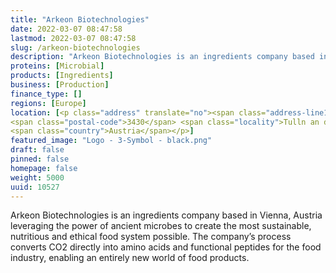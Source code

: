 ```yaml
---
title: "Arkeon Biotechnologies"
date: 2022-03-07 08:47:58
lastmod: 2022-03-07 08:47:58
slug: /arkeon-biotechnologies
description: "Arkeon Biotechnologies is an ingredients company based in Vienna, Austria leveraging the power of ancient microbes to create the most sustainable, nutritious and ethical food system possible. The company’s process converts CO2 directly into amino acids and functional peptides for the food industry, enabling an entirely new world of food products."
proteins: [Microbial]
products: [Ingredients]
business: [Production]
finance_type: []
regions: [Europe]
location: [<p class="address" translate="no"><span class="address-line1">Langenlebarner Straße 10</span><br>
<span class="postal-code">3430</span> <span class="locality">Tulln an der Donau</span><br>
<span class="country">Austria</span></p>]
featured_image: "Logo - 3-Symbol - black.png"
draft: false
pinned: false
homepage: false
weight: 5000
uuid: 10527
---
```

<p>Arkeon Biotechnologies is an ingredients company based in Vienna, Austria leveraging the power of ancient microbes to create the most sustainable, nutritious and ethical food system possible. The company’s process converts CO2 directly into amino acids and functional peptides for the food industry, enabling an entirely new world of food products.</p>
